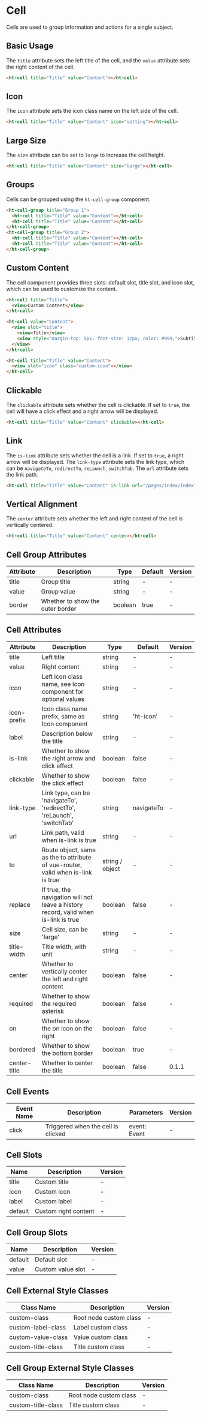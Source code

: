 # Cell

Cells are used to group information and actions for a single subject.

## Basic Usage

The `title` attribute sets the left title of the cell, and the `value` attribute sets the right content of the cell.

```html
<ht-cell title="Title" value="Content"></ht-cell>
```

## Icon

The `icon` attribute sets the icon class name on the left side of the cell.

```html
<ht-cell title="Title" value="Content" icon="setting"></ht-cell>
```

## Large Size

The `size` attribute can be set to `large` to increase the cell height.

```html
<ht-cell title="Title" value="Content" size="large"></ht-cell>
```

## Groups

Cells can be grouped using the `ht-cell-group` component.

```html
<ht-cell-group title="Group 1">
  <ht-cell title="Title" value="Content"></ht-cell>
  <ht-cell title="Title" value="Content"></ht-cell>
</ht-cell-group>
<ht-cell-group title="Group 2">
  <ht-cell title="Title" value="Content"></ht-cell>
  <ht-cell title="Title" value="Content"></ht-cell>
</ht-cell-group>
```

## Custom Content

The cell component provides three slots: default slot, title slot, and icon slot, which can be used to customize the content.

```html
<ht-cell title="Title">
  <view>Custom Content</view>
</ht-cell>
```

```html
<ht-cell value="Content">
  <view slot="title">
    <view>Title</view>
    <view style="margin-top: 5px; font-size: 12px; color: #999;">Subtitle</view>
  </view>
</ht-cell>
```

```html
<ht-cell title="Title" value="Content">
  <view slot="icon" class="custom-icon"></view>
</ht-cell>
```

## Clickable

The `clickable` attribute sets whether the cell is clickable. If set to `true`, the cell will have a click effect and a right arrow will be displayed.

```html
<ht-cell title="Title" value="Content" clickable></ht-cell>
```

## Link

The `is-link` attribute sets whether the cell is a link. If set to `true`, a right arrow will be displayed. The `link-type` attribute sets the link type, which can be `navigateTo`, `redirectTo`, `reLaunch`, `switchTab`. The `url` attribute sets the link path.

```html
<ht-cell title="Title" value="Content" is-link url="/pages/index/index" link-type="switchTab"></ht-cell>
```

## Vertical Alignment

The `center` attribute sets whether the left and right content of the cell is vertically centered.

```html
<ht-cell title="Title" value="Content" center></ht-cell>
```

## Cell Group Attributes

| Attribute | Description | Type | Default | Version |
|---------|---------|---------|---------|------|
| title | Group title | string | - | - |
| value | Group value | string | - | - |
| border | Whether to show the outer border | boolean | true | - |

## Cell Attributes

| Attribute | Description | Type | Default | Version |
|---------|---------|---------|---------|------|
| title | Left title | string | - | - |
| value | Right content | string | - | - |
| icon | Left icon class name, see Icon component for optional values | string | - | - |
| icon-prefix | Icon class name prefix, same as Icon component | string | 'ht-icon' | - |
| label | Description below the title | string | - | - |
| is-link | Whether to show the right arrow and click effect | boolean | false | - |
| clickable | Whether to show the click effect | boolean | false | - |
| link-type | Link type, can be 'navigateTo', 'redirectTo', 'reLaunch', 'switchTab' | string | navigateTo | - |
| url | Link path, valid when is-link is true | string | - | - |
| to | Route object, same as the to attribute of vue-router, valid when is-link is true | string / object | - | - |
| replace | If true, the navigation will not leave a history record, valid when is-link is true | boolean | false | - |
| size | Cell size, can be 'large' | string | - | - |
| title-width | Title width, with unit | string | - | - |
| center | Whether to vertically center the left and right content | boolean | false | - |
| required | Whether to show the required asterisk | boolean | false | - |
| on | Whether to show the on icon on the right | boolean | false | - |
| bordered | Whether to show the bottom border | boolean | true | - |
| center-title | Whether to center the title | boolean | false | 0.1.1 |

## Cell Events

| Event Name | Description | Parameters | Version |
|---------|---------|---------|------|
| click | Triggered when the cell is clicked | event: Event | - |

## Cell Slots

| Name | Description | Version |
|---------|---------|------|
| title | Custom title | - |
| icon | Custom icon | - |
| label | Custom label | - |
| default | Custom right content | - |

## Cell Group Slots

| Name | Description | Version |
|---------|---------|------|
| default | Default slot | - |
| value | Custom value slot | - |

## Cell External Style Classes

| Class Name | Description | Version |
|---------|---------|------|
| custom-class | Root node custom class | - |
| custom-label-class | Label custom class | - |
| custom-value-class | Value custom class | - |
| custom-title-class | Title custom class | - |

## Cell Group External Style Classes

| Class Name | Description | Version |
|---------|---------|------|
| custom-class | Root node custom class | - |
| custom-title-class | Title custom class | - |
